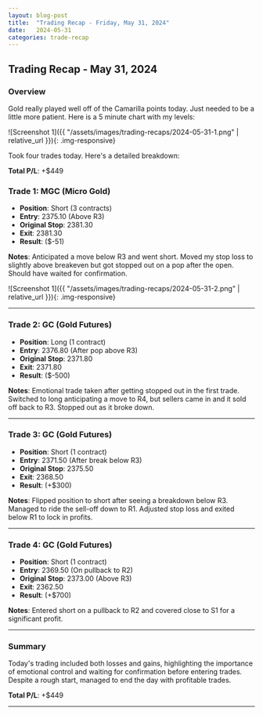 ```yaml
---
layout: blog-post
title:  "Trading Recap - Friday, May 31, 2024"
date:   2024-05-31
categories: trade-recap
---
```


## Trading Recap - May 31, 2024

### Overview
Gold really played well off of the Camarilla points today. Just needed to be a little more patient. Here is a 5 minute chart with my levels:

![Screenshot 1]({{ "/assets/images/trading-recaps/2024-05-31-1.png" | relative_url }}){: .img-responsive}

Took four trades today. Here's a detailed breakdown:

**Total P/L**: +$449

### Trade 1: MGC (Micro Gold)
- **Position**: Short (3 contracts)
- **Entry**: 2375.10 (Above R3)
- **Original Stop**: 2381.30
- **Exit**: 2381.30
- **Result**: ($-51)

**Notes**: Anticipated a move below R3 and went short. Moved my stop loss to slightly above breakeven but got stopped out on a pop after the open. Should have waited for confirmation.

![Screenshot 1]({{ "/assets/images/trading-recaps/2024-05-31-2.png" | relative_url }}){: .img-responsive}

---

### Trade 2: GC (Gold Futures)
- **Position**: Long (1 contract)
- **Entry**: 2376.80 (After pop above R3)
- **Original Stop**: 2371.80
- **Exit**: 2371.80
- **Result**: ($-500)

**Notes**: Emotional trade taken after getting stopped out in the first trade. Switched to long anticipating a move to R4, but sellers came in and it sold off back to R3. Stopped out as it broke down.

---

### Trade 3: GC (Gold Futures)
- **Position**: Short (1 contract)
- **Entry**: 2371.50 (After break below R3)
- **Original Stop**: 2375.50
- **Exit**: 2368.50
- **Result**: (+$300)

**Notes**: Flipped position to short after seeing a breakdown below R3. Managed to ride the sell-off down to R1. Adjusted stop loss and exited below R1 to lock in profits.

---

### Trade 4: GC (Gold Futures)
- **Position**: Short (1 contract)
- **Entry**: 2369.50 (On pullback to R2)
- **Original Stop**: 2373.00 (Above R3)
- **Exit**: 2362.50
- **Result**: (+$700)

**Notes**: Entered short on a pullback to R2 and covered close to S1 for a significant profit.

---

### Summary
Today's trading included both losses and gains, highlighting the importance of emotional control and waiting for confirmation before entering trades. Despite a rough start, managed to end the day with profitable trades. 

**Total P/L**: +$449

---
